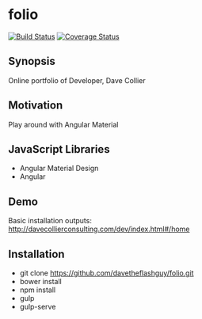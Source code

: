 folio
==========
[![Build Status](https://travis-ci.org/davetheflashguy/folio.svg?branch=master)](https://travis-ci.org/davetheflashguy/folio)
[![Coverage Status](https://coveralls.io/repos/davetheflashguy/folio/badge.svg?branch=master&service=github)](https://coveralls.io/github/davetheflashguy/folio?branch=master)
## Synopsis

Online portfolio of Developer, Dave Collier

## Motivation

Play around with Angular Material

## JavaScript Libraries

* Angular Material Design
* Angular

## Demo

Basic installation outputs: http://davecollierconsulting.com/dev/index.html#/home

## Installation

* git clone https://github.com/davetheflashguy/folio.git
* bower install
* npm install
* gulp
* gulp-serve
